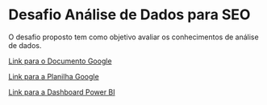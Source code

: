 # Desafio Análise de Dados para SEO

O desafio proposto tem como objetivo avaliar os conhecimentos de análise de dados.

[Link para o Documento Google](https://docs.google.com/document/d/1Qky3CKrQeehN6bylQcLxAbeteLXFyvtgxDDwNrWyGT8/edit?usp=sharing)

[Link para a Planilha Google](https://docs.google.com/spreadsheets/d/1YoE2CXKeFbHV_Hys-Umachb2uQ0ANB_LfFaD-ISgeck/edit?usp=sharing)

[Link para a Dashboard Power BI](https://app.powerbi.com/view?r=eyJrIjoiNTVmNjg3ZTUtZTliNy00ZGUyLWIzYjctZmNhOTUzOWY5YTllIiwidCI6ImYwMDYxN2E3LWU4ZmItNDY4ZC1iODVkLWRkMjZlZTRhZjJiZSJ9)
